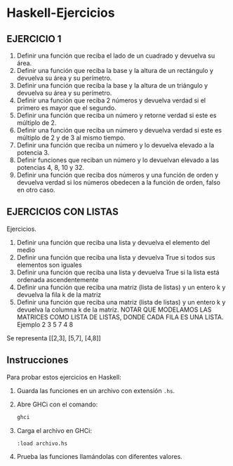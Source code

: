 # Haskell-Ejercicios

## EJERCICIO 1

1. Definir una función que reciba el lado de un cuadrado y devuelva su área.
2. Definir una función que reciba la base y la altura de un rectángulo y devuelva su área y su perímetro.
3. Definir una función que reciba la base y la altura de un triángulo y devuelva su área y su perímetro.
4. Definir una función que reciba 2 números y devuelva verdad si el primero es mayor que el segundo.
5. Definir una función que reciba un número y retorne verdad si este es múltiplo de 2.
6. Definir una función que reciba un número y devuelva verdad si este es múltiplo de 2 y de 3 al mismo tiempo.
7. Definir una función que reciba un número y lo devuelva elevado a la potencia 3.
8. Definir funciones que reciban un número y lo devuelvan elevado a las potencias 4, 8, 10 y 32.
9. Definir una función que reciba dos números y una función de orden y devuelva verdad si los números obedecen a la función de orden, falso en otro caso.

## EJERCICIOS CON LISTAS

Ejercicios.
1.	Definir una función que reciba una lista y devuelva el elemento del medio
2.	Definir una función que reciba una lista y devuelva True si todos sus elementos son iguales
3.	Definir una función que reciba una lista y devuelva True si la lista está ordenada ascendentemente
4.	Definir una función que reciba una matriz (lista de listas) y un entero k y devuelva la fila k de la matriz
5.	Definir una función que reciba una matriz (lista de listas) y un entero k y devuelva la columna k de la matriz.
NOTAR QUE MODELAMOS LAS MATRICES COMO LISTA DE LISTAS, DONDE CADA FILA ES UNA LISTA.
Ejemplo
2	3
5	7
4	8

Se representa
[[2,3], [5,7], [4,8]]

## Instrucciones

Para probar estos ejercicios en Haskell:

1. Guarda las funciones en un archivo con extensión `.hs`.
2. Abre GHCi con el comando:

   ```sh
   ghci
3. Carga el archivo en GHCi:

    ```sh
    :load archivo.hs

4. Prueba las funciones llamándolas con diferentes valores.